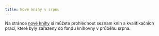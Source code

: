 ```yaml
---
title: Nové knihy v srpnu
---
```


Na stránce [nové knihy](nove_knihy/index.html) si můžete prohlédnout seznam knih a kvalifikačních prací, které byly zařazeny do fondu knihovny v průběhu srpna.
